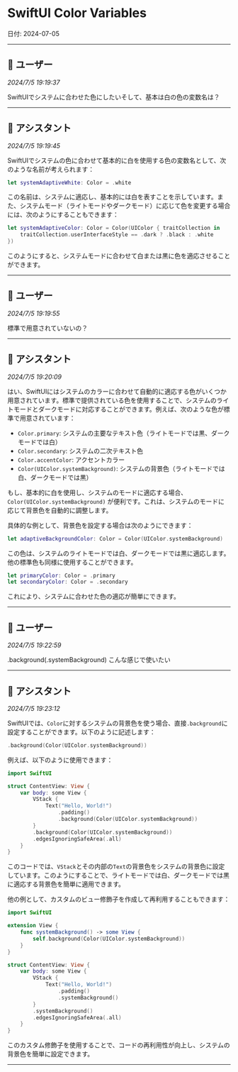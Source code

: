 # SwiftUI Color Variables

日付: 2024-07-05

---

## 👤 ユーザー
*2024/7/5 19:19:37*

SwiftUIでシステムに合わせた色にしたいそして、基本は白の色の変数名は？

---

## 🤖 アシスタント
*2024/7/5 19:19:45*

SwiftUIでシステムの色に合わせて基本的に白を使用する色の変数名として、次のような名前が考えられます：

```swift
let systemAdaptiveWhite: Color = .white
```

この名前は、システムに適応し、基本的には白を表すことを示しています。また、システムモード（ライトモードやダークモード）に応じて色を変更する場合には、次のようにすることもできます：

```swift
let systemAdaptiveColor: Color = Color(UIColor { traitCollection in
    traitCollection.userInterfaceStyle == .dark ? .black : .white
})
```

このようにすると、システムモードに合わせて白または黒に色を適応させることができます。

---

## 👤 ユーザー
*2024/7/5 19:19:55*

標準で用意されていないの？

---

## 🤖 アシスタント
*2024/7/5 19:20:09*

はい、SwiftUIにはシステムのカラーに合わせて自動的に適応する色がいくつか用意されています。標準で提供されている色を使用することで、システムのライトモードとダークモードに対応することができます。例えば、次のような色が標準で用意されています：

- `Color.primary`: システムの主要なテキスト色（ライトモードでは黒、ダークモードでは白）
- `Color.secondary`: システムの二次テキスト色
- `Color.accentColor`: アクセントカラー
- `Color(UIColor.systemBackground)`: システムの背景色（ライトモードでは白、ダークモードでは黒）

もし、基本的に白を使用し、システムのモードに適応する場合、`Color(UIColor.systemBackground)` が便利です。これは、システムのモードに応じて背景色を自動的に調整します。

具体的な例として、背景色を設定する場合は次のようにできます：

```swift
let adaptiveBackgroundColor: Color = Color(UIColor.systemBackground)
```

この色は、システムのライトモードでは白、ダークモードでは黒に適応します。他の標準色も同様に使用することができます。

```swift
let primaryColor: Color = .primary
let secondaryColor: Color = .secondary
```

これにより、システムに合わせた色の適応が簡単にできます。

---

## 👤 ユーザー
*2024/7/5 19:22:59*

.background(.systemBackground) こんな感じで使いたい

---

## 🤖 アシスタント
*2024/7/5 19:23:12*

SwiftUIでは、`Color`に対するシステムの背景色を使う場合、直接`.background`に設定することができます。以下のように記述します：

```swift
.background(Color(UIColor.systemBackground))
```

例えば、以下のように使用できます：

```swift
import SwiftUI

struct ContentView: View {
    var body: some View {
        VStack {
            Text("Hello, World!")
                .padding()
                .background(Color(UIColor.systemBackground))
        }
        .background(Color(UIColor.systemBackground))
        .edgesIgnoringSafeArea(.all)
    }
}
```

このコードでは、`VStack`とその内部の`Text`の背景色をシステムの背景色に設定しています。このようにすることで、ライトモードでは白、ダークモードでは黒に適応する背景色を簡単に適用できます。

他の例として、カスタムのビュー修飾子を作成して再利用することもできます：

```swift
import SwiftUI

extension View {
    func systemBackground() -> some View {
        self.background(Color(UIColor.systemBackground))
    }
}

struct ContentView: View {
    var body: some View {
        VStack {
            Text("Hello, World!")
                .padding()
                .systemBackground()
        }
        .systemBackground()
        .edgesIgnoringSafeArea(.all)
    }
}
```

このカスタム修飾子を使用することで、コードの再利用性が向上し、システムの背景色を簡単に設定できます。

---
